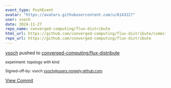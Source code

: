 ```yaml
---
event_type: PushEvent
avatar: "https://avatars.githubusercontent.com/u/814322?"
user: vsoch
date: 2024-11-27
repo_name: converged-computing/flux-distribute
html_url: https://github.com/converged-computing/flux-distribute/commit/846b3954222b834af9d075e1d715add67afb7c93
repo_url: https://github.com/converged-computing/flux-distribute
---
```


<a href='https://github.com/vsoch' target='_blank'>vsoch</a> pushed to <a href='https://github.com/converged-computing/flux-distribute' target='_blank'>converged-computing/flux-distribute</a>

<small>experiment: topology with kind

Signed-off-by: vsoch <vsoch@users.noreply.github.com></small>

<a href='https://github.com/converged-computing/flux-distribute/commit/846b3954222b834af9d075e1d715add67afb7c93' target='_blank'>View Commit</a>